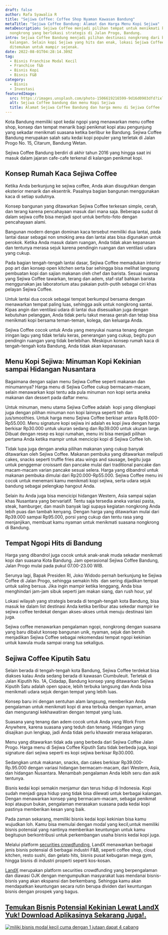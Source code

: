 ```yaml
---
draft: false
author: Rafa Syawalia R
title: "Sejiwa Coffee: Coffee Shop Nyaman Kawasan Bandung"
metaTitle: "Sejiwa Coffee Bandung: Alamat dan Harga Menu Kopi Sejiwa"
metaDescription: Sejiwa Coffee menjadi pilihan tempat untuk menikmati kopi dan
  nongkrong yang berlokasi strategis di Jalan Progo, Bandung.
intro: Sejiwa Coffee Bandung menjadi pilihan destinasi nongkrong dari berbagai
  kalangan. Selain kopi Sejiwa yang hits dan enak, lokasi Sejiwa Coffee  mudah
  ditemukan untuk mampir sejenak.
date: 2022-08-01T04:28:14.309Z
tag:
  - Bisnis Franchise Modal Kecil
  - Franchise f&b
  - Bisnis Kopi
  - Bisnis F&B
category:
  - Bisnis
  - Investasi
featuredImage:
  src: https://images.unsplash.com/photo-1506619216599-9d16d0903dfd?ixlib=rb-1.2.1&ixid=MnwxMjA3fDB8MHxwaG90by1wYWdlfHx8fGVufDB8fHx8&auto=format&fit=crop&w=1469&q=80
  alt: Sejiwa Coffee bandung dan menu Kopi Sejiwa
  title: Alamat Sejiwa Coffee Bandung dan harga menu di Sejiwa Coffee
---
```

<!--StartFragment-->

Kota Bandung memiliki spot kedai ngopi yang menawarkan menu coffee shop, konsep dan tempat menarik bagi penikmat kopi atau pengunjung yang sekadar menikmati suasana ketika berlibur ke Bandung. Sejiwa Coffee Bandung merupakan salah satu kedai kopi populer yang terletak di Jalan Progo No. 15, Citarum, Bandung Wetan.

Sejiwa Coffee Bandung berdiri di akhir tahun 2016 yang hingga saat ini masuk dalam jajaran cafe-cafe terkenal di kalangan penikmat kopi.

## Konsep Rumah Kaca Sejiwa Coffee 

Ketika Anda berkunjung ke sejiwa coffee, Anda akan disuguhkan dengan eksterior menarik dan eksentrik. Pasalnya bagian bangunan menggunakan kaca di setiap sudutnya. 

Konsep bangunan yang ditawarkan Sejiwa Coffee terkesan simple, cerah, dan terang karena pencahayaan masuk dari mana saja. Beberapa sudut di dalam sejiwa coffe bisa menjadi spot untuk berfoto-foto dengan pencahayaan alami. 

Bangunan modern dengan dominan kaca tersebut memiliki dua lantai, pada lantai dasar sebagai non smoking area dan lantai atas bisa digunakan untuk perokok. Ketika Anda masuk dalam ruangan, Anda tidak akan kepanasan dan tentunya merasa sejuk karena pendingin ruangan dan ventilasi udara yang cukup. 

Pada bagian tengah-tengah lantai dasar, Sejiwa Coffee memadukan interior pop art dan konsep open kitchen serta bar sehingga bisa melihat langsung pembuatan kopi dan sajian makanan oleh chef dan barista. Sesuai nuansa yang Sejiwa Coffee tawarkan, terang dan adem, staf-staf bahkan barista menggunakan jas laboratorium atau pakaian putih-putih sebagai ciri khas pelayan Sejiwa Coffee.

Untuk lantai dua cocok sebagai tempat berkumpul bersama dengan menawarkan tempat paling luas, sehingga asik untuk nongkrong santai. Kipas angin dan ventilasi udara di lantai dua disesuaikan juga dengan kebutuhan pelanggan, Anda tidak perlu takut merasa gerah dan tetap bisa menikmati kopi bersama teman-teman, kolega, dan keluarga Anda.

Sejiwa Coffee cocok untuk Anda yang menyukai nuansa tenang dengan iringan lagu yang tidak terlalu keras, penerangan yang cukup, begitu pun pendingin ruangan yang tidak berlebihan. Meskipun konsep rumah kaca di tengah-tengah kota Bandung, Anda tidak akan kepanasan.

## Menu Kopi Sejiwa: Minuman Kopi Kekinian sampai Hidangan Nusantara

Bagaimana dengan sajian menu Sejiwa Coffee seperti makanan dan minumannya? Harga menu di Sejiwa Coffee cukup bermacam-macam, selain menawarkan kopi tentu ada pula minuman non kopi serta aneka makanan dan dessert pada daftar menu. 

Untuk minuman, menu utama Sejiwa Coffee adalah  kopi yang dilengkapi juga dengan pilihan minuman non kopi lainnya seperti teh dan jus/smoothies. Untuk harga menu Sejiwa Coffee berkisar antara Rp18.000-Rp55.000. Menu signature kopi sejiwa ini adalah es kopi jiwa dengan harga berkisar Rp30.000 untuk ukuran sedang dan Rp39.000 untuk ukuran large. Dibuat dengan resep es kopi rumahan, menu ini bisa menjadi pilihan pertama Anda ketika mampir untuk mencicipi kopi di Sejiwa Coffee loh. 

Tidak lupa juga dengan aneka pilihan makanan yang cukup banyak ditawarkan oleh Sejiwa Coffee. Makanan pembuka yang ditawarkan meliputi cakes, snacks seperti truffle fries atau wings and sausage, begitu juga untuk penggemar croissant dan pancake mulai dari traditional pancake dan macam-macam varian pancake sesuai selera. Harga yang dibandrol untuk makanan pembuka dimulai dari Rp20.000-Rp55.000. Sejiwa Coffee menu ini cocok untuk menemani kamu menikmati kopi sejiwa, serta udara sejuk bandung sebagai pelengkap hangout Anda.

Selain itu Anda juga bisa mencicipi hidangan Western, Asia sampai sajian khas Nusantara yang bervariatif. Tentu saja tersedia aneka variasi pasta, steak, hamburger, dan masih banyak lagi supaya kegiatan nongkrong Anda lebih puas dan tambah kenyang. Dengan harga yang ditawarkan mulai dari Rp39.000 sampai Rp95.000, porsi yang cukup dan tentu rasa yang menjanjikan, membuat kamu nyaman untuk menikmati suasana nongkrong di Bandung.

## Tempat Ngopi Hits di Bandung

Harga yang dibandrol juga cocok untuk anak-anak muda sekadar menikmati kopi dan suasana Kota Bandung. Jam operasional Sejiwa Coffee Bandung, Jalan Progo mulai pada pukul 07.00-23.00 WIB. 

Serunya lagi, Bapak Presiden RI, Joko Widodo pernah berkunjung ke Sejiwa Coffee di Jalan Progo, sehingga semakin hits  dan sering dijadikan tempat untuk saling bersua. Jika ingin mampir ketika lenggang, Anda bisa menghindari jam-jam sibuk seperti jam makan siang, dan rush hour, ya!

Lokasi wilayah yang strategis berada di tengah-tengah kota Bandung, bisa masuk ke dalam list destinasi Anda ketika berlibur atau sekedar mampir ke sejiwa coffee terdekat dengan akses-akses untuk menuju destinasi lain juga. 

Sejiwa coffee menawarkan pengalaman ngopi, nongkrong dengan suasana yang baru dibalut konsep bangunan unik, nyaman, sejuk dan bersih menjadikan Sejiwa Coffee sebagai rekomendasi tempat ngopi kekinian untuk kawula muda sampai orang tua sekaligus. 

## Sejiwa Coffee Kiputih Satu

Selain berada di tengah-tengah kota Bandung, Sejiwa Coffee terdekat bisa diakses kalau Anda sedang berada di kawasan Ciumbuleuit. Terletak di Jalan Kiputih No. 1A, Cidadap, Bandung konsep yang ditawarkan Sejiwa Kiputih Satu adalah open space, lebih terbuka langsung dan Anda bisa menikmati udara sejuk dengan tempat yang lebih luas.

Konsep baru ini dengan sentuhan alam langsung, memberikan Anda pengalaman untuk menikmati kopi di area terbuka dengan nyaman, aman dan mengurangi kekhawatiran dengan tempat yang luas. 

Suasana yang tenang dan adem cocok untuk Anda yang Work From Anywhere, karena suasana yang teduh dan tenang. Hidangan yang disajikan pun lengkap, jadi Anda tidak perlu khawatir merasa kelaparan. 

Menu yang ditawarkan tidak ada yang berbeda dari Sejiwa Coffee Jalan Progo. Harga menu di Sejiwa Coffee Kiputih Satu tidak berbeda juga, kopi signature dari sejiwa seperti es kopi sejiwa berkisar Rp30.000. 

Sedangkan untuk makanan, snacks, dan cakes berkisar Rp39.000-Rp.95.000 dengan variasi hidangan bermacam-macam, dari Western, Asia, dan hidangan Nusantara. Menambah pengalaman Anda lebih seru dan asik tentunya. 

Bisnis kedai kopi semakin menjamur dan terus hidup di Indonesia. Kopi sudah menjadi gaya hidup yang tidak bisa dilewati untuk berbagai kalangan. Dengan menawarkan konsep yang bermacam-macam, sebagai penikmat kopi ataupun bukan, pengalaman merasakan suasana pada kedai kopi pastinya memberikan kesan yang baik.

Pada zaman sekarang, memiliki bisnis kedai kopi kekinian bisa kamu wujudkan loh. Kamu bisa memulai dengan modal yang kecil,untuk memiliki bisnis potensial yang nantinya memberikan keuntungan untuk kamu begitupun berkontribusi untuk perkembangan usaha bisnis kedai kopi juga.

Melalui platform [securities crowdfunding](https://landx.id/), LandX menawarkan berbagai jenis bisnis potensial di berbagai industri F&B, seperti coffee shop, cloud kitchen, resto sushi, dan gelato hits, bisnis pusat kebugaran mega gym, hingga bisnis di industri properti seperti kos-kosan.

[LandX](https://landx.id/) merupakan platform securities crowdfunding yang berpengalaman dan diawasi OJK dengan mengumpulkan masyarakat luas mendanai bisnis-bisnis yang akan ekspansi dan berkembang. Sehingga kamu akan mendapatkan keuntungan secara rutin berupa dividen dari keuntungan bisnis dengan prospek yang bagus.

## [Temukan Bisnis Potensial Kekinian Lewat LandX Yuk! Download Aplikasinya Sekarang Juga!](https://app.landx.id/?utm_source=Content+Listing&utm_medium=Content+Blog&utm_campaign=BlogLandX&utm_id=Blog)[.](https://app.landx.id/?utm_source=Content+Listing&utm_medium=Content+Blog&utm_campaign=BlogLandX&utm_id=Blog)

[![miliki bisnis modal kecil cuma dengan 1 jutaan dapat 4 cabang ](https://accountgram-production.sfo2.cdn.digitaloceanspaces.com/landx_ghost/2021/11/jadi-owner-bisnis-hanya-1-jutaan-dengan-cuan-yang-sangat-menjanjikan.png)](https://app.landx.id/?utm_source=Content+Listing&utm_medium=Content+Blog&utm_campaign=BlogLandX&utm_id=Blog)